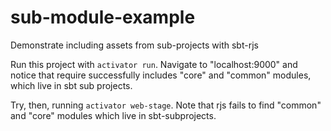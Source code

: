 sub-module-example
==================

Demonstrate including assets from sub-projects with sbt-rjs


Run this project with `activator run`. Navigate to "localhost:9000" and notice that require successfully includes "core" and "common" modules, which live in sbt sub projects.

Try, then, running `activator web-stage`. Note that rjs fails to find "common" and "core" modules which live in sbt-subprojects.
